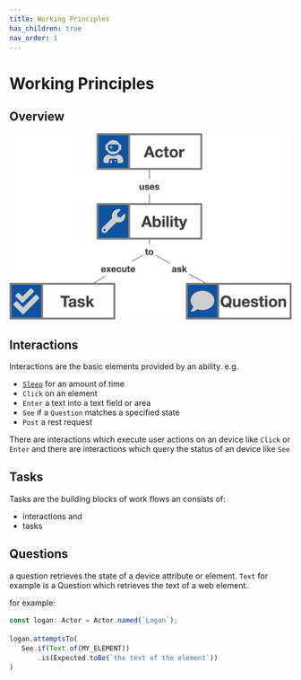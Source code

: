 ```yaml
---
title: Working Principles
has_children: true
nav_order: 1
---
```

# Working Principles

## Overview
![Overview](../res/images/screenplay_overview.png)

## Interactions

Interactions are the basic elements provided by an ability.
 e.g.
 - [`Sleep`](../reference/interactions/general#sleep) for an amount of time
 - `Click` on an element
 - `Enter` a text into a text field or area
 - `See` if a `Question` matches a specified state
 - `Post` a rest request
 
 There are interactions which execute user actions on an device like `Click` or `Enter`
 and there are interactions which query the status of an device like `See`
 
 ## Tasks
 
 Tasks are the building blocks of work flows an consists of:
 - interactions and
 - tasks
 
 ## Questions
 
 a question retrieves the state of a device attribute or element.
 `Text` for example is a Question which retrieves the text of a web element.
 
 for example:
 ```typescript
const logan: Actor = Actor.named(`Logan`);

logan.attemptsTo(
    See.if(Text.of(MY_ELEMENT))
        .is(Expected.toBe(`the text of the element`))
)
```